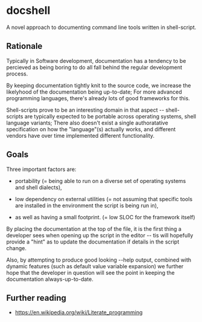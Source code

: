 # docshell
A  novel  approach  to  documenting  command  line  tools  written  in
shell-script.

## Rationale

Typically in Software development, documentation  has a tendency to be
percieved  as  being  boring  to   do  all  fall  behind  the  regular
development process.

By keeping documentation tightly knit  to the source code, we increase
the  likelyhood  of  the  documentation  being  up-to-date;  For  more
advanced  programming   languages,  there's   already  lots   of  good
frameworks for this.

Shell-scripts  prove to  be an  interesting domain  in that  aspect --
shell-scripts are  typically expected to be  portable across operating
systems, shell  language variants; There  also doesn't exist  a single
authoratative specification  on how the "language"(s)  actually works,
and   different  vendors   have   over   time  implemented   different
functionality.

## Goals

Three important  factors are:

  * portability  (= being able  to run on  a diverse set  of operating
    systems and shell dialects), 

  * low dependency on external utilities (= not assuming that specific
    tools are  installed in  the environment the  script is  being run
    in),

   * as well as having a small footprint. (= low SLOC for the framework
    itself)

By placing the documentation  at the top of the file,  it is the first
thing a developer sees when opening up the script in the editor -- tis
will  hopefully provide  a "hint"  as to  update the  documentation if
details in the script change.

Also, by  attempting to produce  good looking --help  output, combined
with dynamic  features (such as  default value variable  expansion) we
further hope  that the  developer in  question will  see the  point in
keeping the documentation always-up-to-date.

## Further reading

* https://en.wikipedia.org/wiki/Literate_programming
